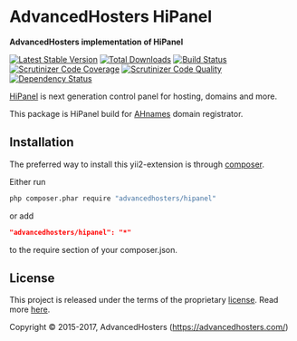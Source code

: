 # AdvancedHosters HiPanel

**AdvancedHosters implementation of HiPanel**

[![Latest Stable Version](https://poser.pugx.org/advancedhosters/hipanel/v/stable)](https://packagist.org/packages/advancedhosters/hipanel)
[![Total Downloads](https://poser.pugx.org/advancedhosters/hipanel/downloads)](https://packagist.org/packages/advancedhosters/hipanel)
[![Build Status](https://img.shields.io/travis/advancedhosters/hipanel.svg)](https://travis-ci.org/advancedhosters/hipanel)
[![Scrutinizer Code Coverage](https://img.shields.io/scrutinizer/coverage/g/advancedhosters/hipanel.svg)](https://scrutinizer-ci.com/g/advancedhosters/hipanel/)
[![Scrutinizer Code Quality](https://img.shields.io/scrutinizer/g/advancedhosters/hipanel.svg)](https://scrutinizer-ci.com/g/advancedhosters/hipanel/)
[![Dependency Status](https://www.versioneye.com/php/advancedhosters:hipanel/dev-master/badge.svg)](https://www.versioneye.com/php/advancedhosters:hipanel/dev-master)

[HiPanel] is next generation control panel for hosting, domains and more.

This package is HiPanel build for [AHnames] domain registrator.

[HiPanel]: http://hipanel.com
[AHnames]: https://ahnames.com

## Installation

The preferred way to install this yii2-extension is through [composer](http://getcomposer.org/download/).

Either run

```sh
php composer.phar require "advancedhosters/hipanel"
```

or add

```json
"advancedhosters/hipanel": "*"
```

to the require section of your composer.json.

## License

This project is released under the terms of the proprietary [license](LICENSE).
Read more [here](https://en.wikipedia.org/wiki/Proprietary_software).

Copyright © 2015-2017, AdvancedHosters (https://advancedhosters.com/)
